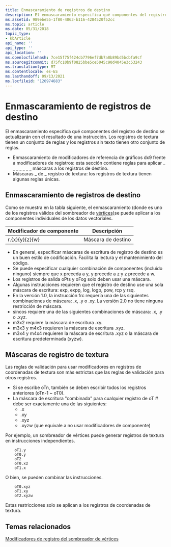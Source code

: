 ```yaml
---
title: Enmascaramiento de registros de destino
description: El enmascaramiento especifica qué componentes del registro de destino se actualizarán con el resultado de una instrucción. Los registros de textura tienen un conjunto de reglas y los registros sin texto tienen otro conjunto de reglas.
ms.assetid: 989ebe55-1f80-4063-b116-4284520f52cc
ms.topic: article
ms.date: 05/31/2018
topic_type:
- kbArticle
api_name: ''
api_type: ''
api_location: ''
ms.openlocfilehash: 7ce15f75f424cb7796ef7db7a8b89bd5bcbfa9cf
ms.sourcegitcommit: d75fc10b9f0825bbe5ce5045c90d4045e3c53243
ms.translationtype: MT
ms.contentlocale: es-ES
ms.lasthandoff: 09/13/2021
ms.locfileid: "126974683"
---
```

# <a name="destination-register-masking"></a>Enmascaramiento de registros de destino

El enmascaramiento especifica qué componentes del registro de destino se actualizarán con el resultado de una instrucción. Los registros de textura tienen un conjunto de reglas y los registros sin texto tienen otro conjunto de reglas.

-   Enmascaramiento de modificadores de referencia de gráficos dx9 frente a modificadores de registros: esta sección contiene reglas para aplicar \_ \_ \_ \_ \_ \_ \_ máscaras a los registros de destino.
-   Máscaras \_ de \_ registro de textura: los registros de textura tienen algunas reglas únicas.

## <a name="destination-register-masking"></a>Enmascaramiento de registros de destino

Como se muestra en la tabla siguiente, el enmascaramiento (donde es uno de los registros válidos del sombreador de [vértices)](dx9-graphics-reference-asm-vs-registers.md)se puede aplicar a los componentes individuales de los datos vectoriales.



| Modificador de componente | Descripción      |
|--------------------|------------------|
| r.{x}{y}{z}{w}     | Máscara de destino |



 

-   En general, especificar máscaras de escritura de registro de destino es un buen estilo de codificación. Facilita la lectura y el mantenimiento del código.
-   Se puede especificar cualquier combinación de componentes (incluido ninguno) siempre que x preceda a y, y precede a z y z precede a w.
-   Los registros de salida oPts y oFog solo deben usar una máscara.
-   Algunas instrucciones requieren que el registro de destino use una sola máscara de escritura: exp, expp, log, logp, pow, rcp y rsq.
-   En la versión 1.0, la instrucción frc requería una de las siguientes combinaciones de máscara: .x, .y o .xy. La versión 2.0 no tiene ninguna restricción de máscara.
-   sincos requiere una de las siguientes combinaciones de máscara: .x, .y o .xyz.
-   m3x2 requiere la máscara de escritura .xy.
-   m3x3 y m4x3 requieren la máscara de escritura .xyz.
-   m3x4 y m4x4 requieren la máscara de escritura .xyz o la máscara de escritura predeterminada (xyzw).

## <a name="texture-register-masks"></a>Máscaras de registro de textura

Las reglas de validación para usar modificadores en registros de coordenadas de textura son más estrictas que las reglas de validación para otros registros.

-   Si se escribe oTn, también se deben escribir todos los registros anteriores (oTn-1 ~ oT0).
-   La máscara de escritura "combinada" para cualquier registro de oT \# debe ser exactamente una de las siguientes:
    -   .x
    -   .xy
    -   .xyz
    -   .xyzw (que equivale a no usar modificadores de componente)

Por ejemplo, un sombreador de vértices puede generar registros de textura en instrucciones independientes.


```
    oT1.y  
    oT0.y  
    oT2  
    oT0.xz  
    oT1.x
```



O bien, se pueden combinar las instrucciones.


```
    oT0.xyz  
    oT1.xy  
    oT2.xyzw    
```



Estas restricciones solo se aplican a los registros de coordenadas de textura.

## <a name="related-topics"></a>Temas relacionados

<dl> <dt>

[Modificadores de registro del sombreador de vértices](dx9-graphics-reference-asm-vs-registers-modifiers.md)
</dt> </dl>

 

 




